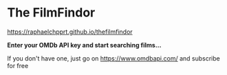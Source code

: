 # The FilmFindor

https://raphaelchpprt.github.io/thefilmfindor

**Enter your OMDb API key and start searching films...**

If you don't have one, just go on https://www.omdbapi.com/ and subscribe for free
